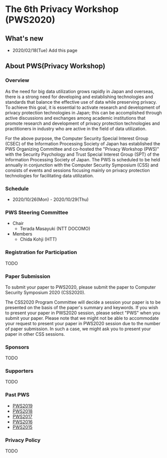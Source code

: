 # The 6th Privacy Workshop (PWS2020)

## What's new
- 2020/02/18(Tue) Add this page

## About PWS(Privacy Workshop)
### Overview
As the need for big data utilization grows rapidly in Japan and overseas, 
there is a strong need for developing and establishing technologies and standards that balance the effective use of data while preserving privacy. 
To achieve this goal, it is essential to activate research and development of privacy protection technologies in Japan; 
this can be accomplished through active discussions and exchanges among academic institutions that promote research and development of privacy protection technologies and practitioners in industry 
who are active in the field of data utilization.

For the above purpose, the Computer Security Special Interest Group (CSEC) of the Information Processing Society of Japan
has established the PWS Organizing Committee and co-hosted the "Privacy Workshop (PWS)" 
with the Security Psychology and Trust Special Interest Group (SPT) of the Information Processing Society of Japan. 
The PWS is scheduled to be held annually in conjunction with the Computer Security Symposium (CSS) 
and consists of events and sessions focusing mainly on privacy protection technologies for facilitating data utilization.

### Schedule
- 2020/10/26(Mon) - 2020/10/29(Thu)

### PWS Steering Committee

- Chair
    - Terada Masayuki (NTT DOCOMO)
- Members 
    - Chida Kohji (HTT)

### Registration for Participation

TODO

### Paper Submission

To submit your paper to PWS2020, please submit the paper to Computer Security Symposium 2020 (CSS2020).

The CSS2020 Program Committee will decide a session your paper is to be presented on the basis of the paper's summary and keywords. 
If you wish to present your paper in PWS2020 session, please select "PWS" when you submit your paper. 
Please note that we might not be able to accommodate your request to present your paper in PWS2020 session due to the number of paper submission. 
In such a case, we might ask you to present your paper in other CSS sessions.


### Sponsors
TODO

### Supporters
TODO


### Past PWS
- [PWS2019](https://www.iwsec.org/pws/2019/)
- [PWS2018](https://www.iwsec.org/pws/2018/)
- [PWS2017](https://www.iwsec.org/pws/2017/)
- [PWS2016](https://www.iwsec.org/pws/2016/)
- [PWS2015](https://www.iwsec.org/pws/2015/)


### Privacy Policy

TODO
